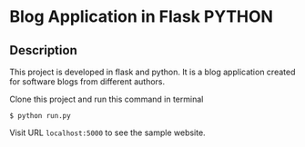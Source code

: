 # Blog Application in Flask PYTHON

## Description

This project is developed in flask and python. It is a blog application created for software blogs from different authors. 

Clone this project and run this command in terminal

`$ python run.py`

Visit URL `localhost:5000` to see the sample website.


